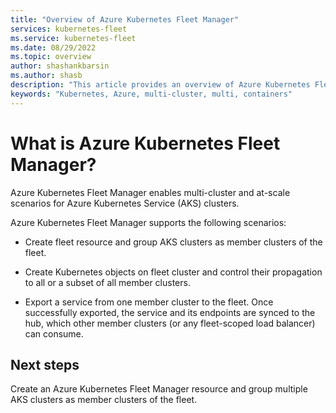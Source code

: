 ```yaml
---
title: "Overview of Azure Kubernetes Fleet Manager"
services: kubernetes-fleet
ms.service: kubernetes-fleet
ms.date: 08/29/2022
ms.topic: overview
author: shashankbarsin
ms.author: shasb
description: "This article provides an overview of Azure Kubernetes Fleet Manager."
keywords: "Kubernetes, Azure, multi-cluster, multi, containers"
---
```


# What is Azure Kubernetes Fleet Manager?

Azure Kubernetes Fleet Manager enables multi-cluster and at-scale scenarios for Azure Kubernetes Service (AKS) clusters. 

Azure Kubernetes Fleet Manager supports the following scenarios:

* Create fleet resource and group AKS clusters as member clusters of the fleet.

* Create Kubernetes objects on fleet cluster and control their propagation to all or a subset of all member clusters.

* Export a service from one member cluster to the fleet. Once successfully exported, the service and its endpoints are synced to the hub, which other member clusters (or any fleet-scoped load balancer) can consume.


## Next steps

Create an Azure Kubernetes Fleet Manager resource and group multiple AKS clusters as member clusters of the fleet.
